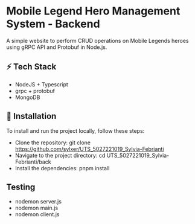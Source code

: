 # Mobile Legend Hero Management System - Backend

A simple website to perform CRUD operations on Mobile Legends heroes using gRPC API and Protobuf in Node.js.

## ⚡ Tech Stack
- NodeJS + Typescript
- grpc + protobuf
- MongoDB

## 🔧 Installation
To install and run the project locally, follow these steps:
- Clone the repository: git clone https://github.com/sylxer/UTS_5027221019_Sylvia-Febrianti
- Navigate to the project directory: cd UTS_5027221019_Sylvia-Febrianti/back
- Install the dependencies: pnpm install

## Testing
- nodemon server.js
- nodemon main.js
- nodemon client.js
